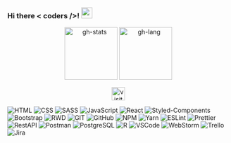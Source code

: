 ### Hi there < coders />! <img src="https://media.giphy.com/media/hvRJCLFzcasrR4ia7z/giphy.gif" width="25px">

<p align="center" >
  <img height="120" src="https://github-readme-stats.vercel.app/api?username=daria-kawecka&hide_border=true&bg_color=10,E0C7C7,904e95&title_color=fff&text_color=fff&icon_color=fff&show_icons=true&hide=stars,issues&count_private=true" alt="gh-stats"/>
  <img height="120" src="https://github-readme-stats.vercel.app/api/top-langs?username=daria-kawecka&layout=compact&hide_border=true&bg_color=-20,904e95,E0C7C7&title_color=fff&text_color=fff&icon_color=fff" alt="gh-lang"/>
</p>
<div align="center">
<img height="30" src="https://visitor-badge.laobi.icu/badge?page_id=daria-kawecka" alt="visitors-badge">
</div>
<p align="center">

![HTML](https://img.shields.io/badge/-HTML5-E34F26?style=flat-square&logo=HTML5&logoColor=white)
![CSS](https://img.shields.io/badge/-CSS3-1572B6?style=flat-square&logo=CSS3&logoColor=white)
![SASS](https://img.shields.io/badge/-SASS-CC6699?style=flat-square&logo=SASS&logoColor=white)
![JavaScript](https://img.shields.io/badge/-JavaScript-black?style=flat-square&logo=javascript)
![React](https://img.shields.io/badge/-React-61DAFB?style=flat-square&logo=react&logoColor=white)
![Styled-Components](https://img.shields.io/badge/-Styled%20Components-DB7093?style=flat-square&logo=Styled%20Components&logoColor=white)
![Bootstrap](https://img.shields.io/badge/-Bootstrap-7952B3?style=flat-square&logo=Bootstrap&logoColor=white)
![RWD](https://img.shields.io/badge/-ResponsiveWebDesign-CF202E?style=flat-square)
![GIT](https://img.shields.io/badge/-Git-F44D27?style=flat-square&logo=Git&logoColor=white)
![GitHub](https://img.shields.io/badge/-Github-181717?style=flat-square&logo=GitHub&logoColor=white)
![NPM](https://img.shields.io/badge/-NPM-CB3837?style=flat-square&logo=NPM&logoColor=white)
![Yarn](https://img.shields.io/badge/-Yarn-2C8EBB?style=flat-square&logo=Yarn&logoColor=white)
![ESLint](https://img.shields.io/badge/-ESLint-4B32C3?style=flat-square&logo=ESLint&logoColor=white)
![Prettier](https://img.shields.io/badge/-Prettier-F7B93E?style=flat-square&logo=Prettier&logoColor=white)
![RestAPI](https://img.shields.io/badge/-RestAPI-0E353D?style=flat-square)
![Postman](https://img.shields.io/badge/-Postman-FF6C37?style=flat-square&logo=Postman&logoColor=white)
![PostgreSQL](https://img.shields.io/badge/-PostgreSQL-336791?style=flat-square&logo=PostgreSQL&logoColor=white)
![R](https://img.shields.io/badge/-R-276DC3?style=flat-square&logo=R&logoColor=white)
![VSCode](https://img.shields.io/badge/-Visual%20Studio%20Code-23A9F2?style=flat-square&logo=Visual%20Studio%20Code&logoColor=white)
![WebStorm](https://img.shields.io/badge/-WebStorm-000000?style=flat-square&logo=WebStorm&logoColor=white)
![Trello](https://img.shields.io/badge/-Trello-0079BF?style=flat-square&logo=Trello&logoColor=white)
![Jira](https://img.shields.io/badge/-Jira-0052CC?style=flat-square&logo=Jira&logoColor=white)
</p>

